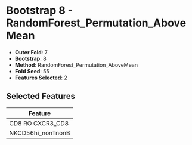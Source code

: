 # Bootstrap 8 - RandomForest_Permutation_AboveMean

- **Outer Fold**: 7
- **Bootstrap**: 8
- **Method**: RandomForest_Permutation_AboveMean
- **Fold Seed**: 55
- **Features Selected**: 2

## Selected Features

| Feature |
|---------|
| CD8 RO CXCR3_CD8 |
| NKCD56hi_nonTnonB |
